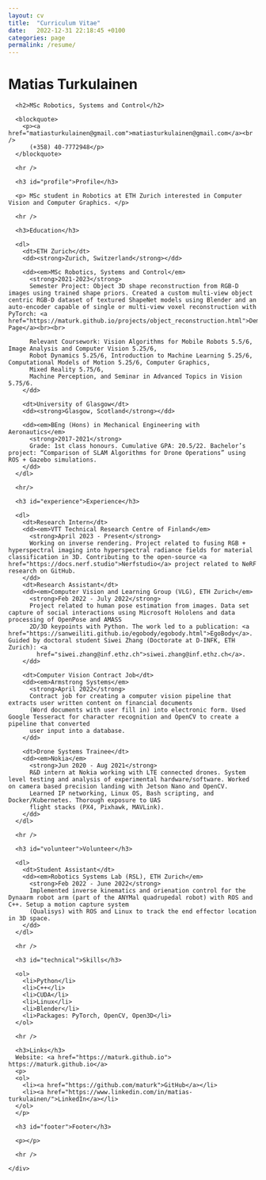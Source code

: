 ```yaml
---
layout: cv
title:  "Curriculum Vitae"
date:   2022-12-31 22:18:45 +0100
categories: page
permalink: /resume/
---
```


<body class="">
  <div class="container">
    <div class="resume">
      <h1>Matias Turkulainen</h1>

      <h2>MSc Robotics, Systems and Control</h2>

      <blockquote>
        <p><a href="matiasturkulainen@gmail.com">matiasturkulainen@gmail.com</a><br />
          (+358) 40-7772948</p>
      </blockquote>

      <hr />

      <h3 id="profile">Profile</h3>

      <p> MSc student in Robotics at ETH Zurich interested in Computer Vision and Computer Graphics. </p>

      <hr />

      <h3>Education</h3>

      <dl>
        <dt>ETH Zurich</dt>
        <dd><strong>Zurich, Switzerland</strong></dd>

        <dd><em>MSc Robotics, Systems and Control</em>
          <strong>2021-2023</strong>
          Semester Project: Object 3D shape reconstruction from RGB-D images using trained shape priors. Created a custom multi-view object centric RGB-D dataset of textured ShapeNet models using Blender and an auto-encoder capable of single or multi-view voxel reconstruction with PyTorch: <a href="https://maturk.github.io/projects/object_reconstruction.html">Demo Page</a><br><br>
          
          Relevant Coursework: Vision Algorithms for Mobile Robots 5.5/6, Image Analysis and Computer Vision 5.25/6,
          Robot Dynamics 5.25/6, Introduction to Machine Learning 5.25/6, Computational Models of Motion 5.25/6, Computer Graphics,
          Mixed Reality 5.75/6,
          Machine Perception, and Seminar in Advanced Topics in Vision 5.75/6. 
        </dd>

        <dt>University of Glasgow</dt>
        <dd><strong>Glasgow, Scotland</strong></dd>

        <dd><em>BEng (Hons) in Mechanical Engineering with Aeronautics</em>
          <strong>2017-2021</strong>
          Grade: 1st class honours. Cumulative GPA: 20.5/22. Bachelor’s project: “Comparison of SLAM Algorithms for Drone Operations” using ROS + Gazebo simulations.
        </dd>
      </dl>

      <hr/>

      <h3 id="experience">Experience</h3>

      <dl>
        <dt>Research Intern</dt>
        <dd><em>VTT Technical Research Centre of Finland</em>
          <strong>April 2023 - Present</strong>
          Working on inverse rendering. Project related to fusing RGB + hyperspectral imaging into hyperspectral radiance fields for material classification in 3D. Contributing to the open-source <a href="https://docs.nerf.studio">Nerfstudio</a> project related to NeRF research on GitHub.
        </dd>
        <dt>Research Assistant</dt>
        <dd><em>Computer Vision and Learning Group (VLG), ETH Zurich</em>
          <strong>Feb 2022 - July 2022</strong>
          Project related to human pose estimation from images. Data set capture of social interactions using Microsoft Hololens and data processing of OpenPose and AMASS
          2D/3D keypoints with Python. The work led to a publication: <a href="https://sanweiliti.github.io/egobody/egobody.html">EgoBody</a>. Guided by doctoral student Siwei Zhang (Doctorate at D-INFK, ETH Zurich): <a
            href="siwei.zhang@inf.ethz.ch">siwei.zhang@inf.ethz.ch</a>.
        </dd>

        <dt>Computer Vision Contract Job</dt>
        <dd><em>Armstrong Systems</em>
          <strong>April 2022</strong>
          Contract job for creating a computer vision pipeline that extracts user written content on financial documents
          (Word documents with user fill in) into electronic form. Used Google Tesseract for character recognition and OpenCV to create a pipeline that converted
          user input into a database.
        </dd>

        <dt>Drone Systems Trainee</dt>
        <dd><em>Nokia</em>
          <strong>Jun 2020 - Aug 2021</strong>
          R&D intern at Nokia working with LTE connected drones. System level testing and analysis of experimental hardware/software. Worked on camera based precision landing with Jetson Nano and OpenCV. 
          Learned IP networking, Linux OS, Bash scripting, and Docker/Kubernetes. Thorough exposure to UAS
          flight stacks (PX4, Pixhawk, MAVLink).
        </dd>
      </dl>

      <hr />

      <h3 id="volunteer">Volunteer</h3>

      <dl>
        <dt>Student Assistant</dt>
        <dd><em>Robotics Systems Lab (RSL), ETH Zurich</em>
          <strong>Feb 2022 - June 2022</strong>
          Implemented inverse kinematics and orienation control for the Dynaarm robot arm (part of the ANYMal quadrupedal robot) with ROS and C++. Setup a motion capture system
          (Qualisys) with ROS and Linux to track the end effector location in 3D space.
        </dd>
      </dl>

      <hr />

      <h3 id="technical">Skills</h3>

      <ol>
        <li>Python</li>
        <li>C++</li>
        <li>CUDA</li>
        <li>Linux</li>
        <li>Blender</li>
        <li>Packages: PyTorch, OpenCV, Open3D</li>
      </ol>

      <hr />

      <h3>Links</h3>
      Website: <a href="https://maturk.github.io"> https://maturk.github.io</a>
      <p>
      <ol>
        <li><a href="https://github.com/maturk">GitHub</a></li>
        <li><a href="https://www.linkedin.com/in/matias-turkulainen/">LinkedIn</a></li>
      </ol>
      </p>

      <h3 id="footer">Footer</h3>

      <p></p>

      <hr />

    </div>
  </div>

</body>

